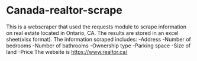 # Canada-realtor-scrape
This is a webscraper that used the requests module to scrape information on real estate located in Ontario, CA. The results are stored in an excel sheet(xlsx format).
The information scraped includes:
-Address
-Number of bedrooms
-Number of bathrooms
-Ownership type
-Parking space
-Size of land
-Price
The website is https://www.realtor.ca/
